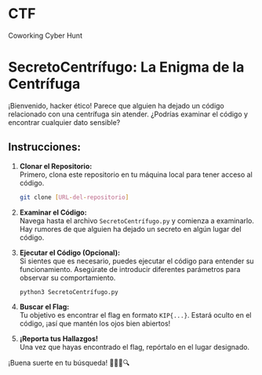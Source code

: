 # CTF
Coworking Cyber Hunt

# SecretoCentrífugo: La Enigma de la Centrífuga

¡Bienvenido, hacker ético! Parece que alguien ha dejado un código relacionado con una centrífuga sin atender. ¿Podrías examinar el código y encontrar cualquier dato sensible?

## Instrucciones:

1. **Clonar el Repositorio:**  
   Primero, clona este repositorio en tu máquina local para tener acceso al código.

   ```bash
   git clone [URL-del-repositorio]
   ```

2. **Examinar el Código:**  
   Navega hasta el archivo `SecretoCentrífugo.py` y comienza a examinarlo. Hay rumores de que alguien ha dejado un secreto en algún lugar del código. 

3. **Ejecutar el Código (Opcional):**  
   Si sientes que es necesario, puedes ejecutar el código para entender su funcionamiento. Asegúrate de introducir diferentes parámetros para observar su comportamiento.

   ```bash
   python3 SecretoCentrífugo.py
   ```

4. **Buscar el Flag:**  
   Tu objetivo es encontrar el flag en formato `KIP{...}`. Estará oculto en el código, ¡así que mantén los ojos bien abiertos!

5. **¡Reporta tus Hallazgos!**  
   Una vez que hayas encontrado el flag, repórtalo en el lugar designado.

¡Buena suerte en tu búsqueda! 🕵️‍♂️🌀🔍
